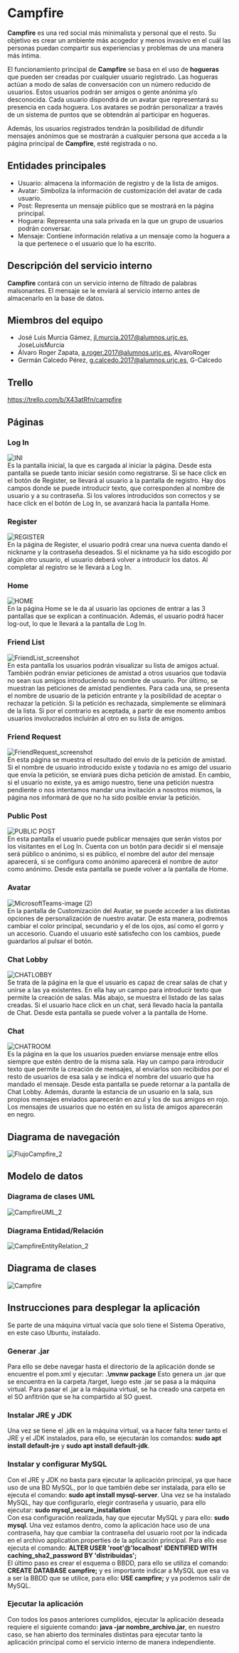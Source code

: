 # Campfire

**Campfire** es una red social más minimalista y personal que el resto. Su objetivo es crear un ambiente más acogedor y menos invasivo en el cuál las personas puedan compartir sus experiencias y problemas de una manera más íntima.

El funcionamiento principal de **Campfire** se basa en el uso de **hogueras** que pueden ser creadas por cualquier usuario registrado. Las hogueras actúan a modo de salas de conversación con un número reducido de usuarios. Estos usuarios podrán ser amigos o gente anónima y/o desconocida. Cada usuario dispondrá de un avatar que representará su presencia en cada hoguera. Los avatares se podrán personalizar a través de un sistema de puntos que se obtendrán al participar en hogueras.

Además, los usuarios registrados tendrán la posibilidad de difundir mensajes anónimos que se mostrarán a cualquier persona que acceda a la página principal de **Campfire**, esté registrada o no.

## Entidades principales
- Usuario: almacena la información de registro y de la lista de amigos.
- Avatar: Simboliza la información de customización del avatar de cada usuario.
- Post: Representa un mensaje público que se mostrará en la página principal.
- Hoguera: Representa una sala privada en la que un grupo de usuarios podrán conversar.
- Mensaje: Contiene información relativa a un mensaje como la hoguera a la que pertenece o el usuario que lo ha escrito.

## Descripción del servicio interno
**Campfire** contará con un servicio interno de filtrado de palabras malsonantes. El mensaje se le enviará al servicio interno antes de almacenarlo en la base de datos.

## Miembros del equipo
- José Luis Murcia Gámez, jl.murcia.2017@alumnos.urjc.es, JoseLuisMurcia
- Álvaro Roger Zapata, a.roger.2017@alumnos.urjc.es, AlvaroRoger
- Germán Calcedo Pérez, g.calcedo.2017@alumnos.urjc.es, G-Calcedo

## Trello
https://trello.com/b/X43atRfn/campfire

## Páginas

### Log In
![INI](https://user-images.githubusercontent.com/38223068/110367837-7b537600-8048-11eb-9ce4-99f4d85c46da.PNG)
<br/>
Es la pantalla inicial, la que es cargada al iniciar la página. Desde esta pantalla se puede tanto iniciar sesión como registrarse. Si se hace click en el botón de Register, se llevará al usuario a la pantalla de registro. Hay dos campos donde se puede introducir texto, que corresponden al nombre de usuario y a su contraseña. Si los valores introducidos son correctos y se hace click en el botón de Log In, se avanzará hacia la pantalla Home.

### Register
![REGISTER](https://user-images.githubusercontent.com/38223068/110367869-86a6a180-8048-11eb-9e3a-0cd4c3ce646e.PNG)
<br/>
En la página de Register, el usuario podrá crear una nueva cuenta dando el nickname y la contraseña deseados. Si el nickname ya ha sido escogido por algún otro usuario, el usuario deberá volver a introducir los datos. Al completar al registro se le llevará a Log In.

### Home
![HOME](https://user-images.githubusercontent.com/38223068/110367970-ae960500-8048-11eb-9dbf-b6a100a08f39.PNG)
<br/>
En la página Home se le da al usuario las opciones de entrar a las 3 pantallas que se explican a continuación. Además, el usuario podrá hacer log-out, lo que le llevará a la pantalla de Log In.

### Friend List
![FriendList_screenshot](https://user-images.githubusercontent.com/49962993/110463190-e301d380-80d1-11eb-9bdd-09ca0d04c078.png)
<br/>
En esta pantalla los usuarios podrán visualizar su lista de amigos actual. También podrán enviar peticiones de amistad a otros usuarios que todavía no sean sus amigos introduciendo su nombre de usuario. Por último, se muestran las peticiones de amistad pendientes. Para cada una, se presenta el nombre de usuario de la petición entrante y la posibilidad de aceptar o rechazar la petición. Si la petición es rechazada, simplemente se eliminará de la lista. Si por el contrario es aceptada, a partir de ese momento ambos usuarios involucrados incluirán al otro en su lista de amigos.

### Friend Request
![FriendRequest_screenshot](https://user-images.githubusercontent.com/49962993/110463202-e5642d80-80d1-11eb-9bc4-fb28ee1e0572.png)
<br/>
En esta página se muestra el resultado del envío de la petición de amistad. Si el nombre de usuario introducido existe y todavía no es amigo del usuario que envía la petición, se enviará pues dicha petición de amistad. En cambio, si el usuario no existe, ya es amigo nuestro, tiene una petición nuestra pendiente o nos intentamos mandar una invitación a nosotros mismos, la página nos informará de que no ha sido posible enviar la petición.

### Public Post
![PUBLIC POST](https://user-images.githubusercontent.com/38223068/110368242-10ef0580-8049-11eb-9bc4-afb3c074c584.PNG)
<br/>
En esta pantalla el usuario puede publicar mensajes que serán vistos por los visitantes en el Log In. Cuenta con un botón para decidir si el mensaje será público o anónimo, si es público, el nombre del autor del mensaje aparecerá, si se configura como anónimo aparecerá el nombre de autor como anónimo. Desde esta pantalla se puede volver a la pantalla de Home.

### Avatar
![MicrosoftTeams-image (2)](https://user-images.githubusercontent.com/38223068/110368392-44319480-8049-11eb-8d31-150c3ae1c58f.png)
<br/>
En la pantalla de Customización del Avatar, se puede acceder a las distintas opciones de personalización de nuestro avatar. De esta manera, podremos cambiar el color principal, secundario y el de los ojos, así como el gorro y un accesorio. Cuando el usuario esté satisfecho con los cambios, puede guardarlos al pulsar el botón.

### Chat Lobby
![CHATLOBBY](https://user-images.githubusercontent.com/38223068/110368041-c7061f80-8048-11eb-8195-520e7c6fc619.PNG)
<br/>
Se trata de la página en la que el usuario es capaz de crear salas de chat y unirse a las ya existentes. En ella hay un campo para introducir texto que permite la creación de salas. Más abajo, se muestra el listado de las salas creadas. Si el usuario hace click en un chat, será llevado hacia la pantalla de Chat. Desde esta pantalla se puede volver a la pantalla de Home.

### Chat
![CHATROOM](https://user-images.githubusercontent.com/38223068/110368084-d4230e80-8048-11eb-8fc6-5af4874f9120.PNG)
<br/>
Es la página en la que los usuarios pueden enviarse mensaje entre ellos siempre que estén dentro de la misma sala. Hay un campo para introducir texto que permite la creación de mensajes, al enviarlos son recibidos por el resto de usuarios de esa sala y se indica el nombre del usuario que ha mandado el mensaje. Desde esta pantalla se puede retornar a la pantalla de Chat Lobby. Además, durante la estancia de un usuario en la sala, sus propios mensajes enviados aparecerán en azul y los de sus amigos en rojo. Los mensajes de usuarios que no estén en su lista de amigos aparecerán en negro.

## Diagrama de navegación
![FlujoCampfire_2](https://user-images.githubusercontent.com/49962993/110462849-7f77a600-80d1-11eb-9567-1f7d82b1409e.png)

## Modelo de datos
### Diagrama de clases UML
![CampfireUML_2](https://user-images.githubusercontent.com/49962993/110462880-8999a480-80d1-11eb-8ee6-cafaa9e1e9ad.png)

### Diagrama Entidad/Relación
![CampfireEntityRelation_2](https://user-images.githubusercontent.com/49962993/110462909-928a7600-80d1-11eb-97d6-5c296e3e3cfc.png)

## Diagrama de clases
![Campfire](https://user-images.githubusercontent.com/49962993/114434976-e8b47280-9bc3-11eb-869f-3a144d8f7844.png)

## Instrucciones para desplegar la aplicación
Se parte de una máquina virtual vacía que solo tiene el Sistema Operativo, en este caso Ubuntu, instalado.

### Generar .jar
Para ello se debe navegar hasta el directorio de la aplicación donde se encuentre el pom.xml y ejecutar: **.\mvnw package**
Esto genera un .jar que se encuentra en la carpeta /target, luego este .jar se pasa a la máquina virtual.
Para pasar el .jar a la máquina virtual, se ha creado una carpeta en el SO anfitrión que se ha compartido al SO guest.

### Instalar JRE y JDK
Una vez se tiene el .jdk en la máquina virtual, va a hacer falta tener tanto el JRE y el JDK instalados, para ello,
se ejecutarán los comandos: **sudo apt install default-jre** y **sudo apt install default-jdk**.

### Instalar y configurar MySQL 
Con el JRE y JDK no basta para ejecutar la aplicación principal, ya que hace uso de una BD MySQL, por lo que también debe ser instalada, para ello se ejecuta el comando:
**sudo apt install mysql-server**.
Una vez se ha instalado MySQL, hay que configurarlo, elegir contraseña y usuario, para ello ejecutar: **sudo mysql_secure_installation**
<br/>
Con esa configuración realizada, hay que ejecutar MySQL y para ello: **sudo mysql**. Una vez estamos dentro, como la aplicación hace uso de una contraseña, hay que cambiar la contraseña del usuario root por la indicada en el archivo application.properties de la aplicación principal.
Para ello ese ejecuta el comando: **ALTER USER 'root'@'localhost' IDENTIFIED WITH caching_sha2_password BY 'distribuidas';**
<br/>
El último paso es crear el esquema o BBDD, para ello se utiliza el comando: **CREATE DATABASE campfire;** y es importante indicar a MySQL que esa va a ser la BBDD que se utilice, para ello: **USE campfire;** y ya podemos salir de MySQL.

### Ejecutar la aplicación
Con todos los pasos anteriores cumplidos, ejecutar la aplicación deseada requiere el siguiente comando: **java -jar nombre_archivo.jar**, en nuestro caso, se han abierto dos terminales distintas para ejecutar tanto la aplicación principal como el servicio interno de manera independiente.

